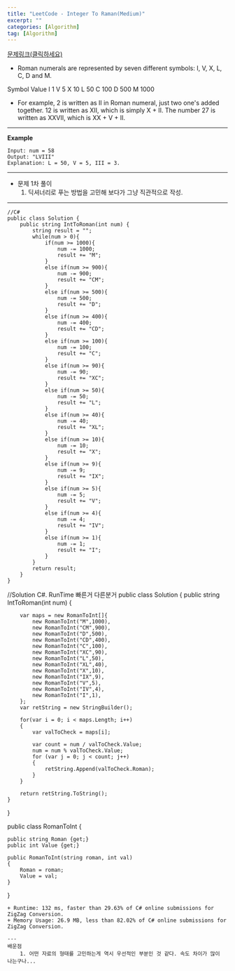 ```yaml
---
title: "LeetCode - Integer To Raman(Medium)"
excerpt: ""
categories: [Algorithm]
tag: [Algorithm]
---
```

[문제링크(클릭하세요)](https://leetcode.com/problems/integer-to-roman/submissions/)
+ Roman numerals are represented by seven different symbols: I, V, X, L, C, D and M.

Symbol       Value
I             1
V             5
X             10
L             50
C             100
D             500
M             1000

+ For example, 2 is written as II in Roman numeral, just two one's added together. 12 is written as XII, which is simply X + II. The number 27 is written as XXVII, which is XX + V + II.
---
**Example**
```
Input: num = 58
Output: "LVIII"
Explanation: L = 50, V = 5, III = 3.
```
---
+ 문제 1차 풀이
  1. 딕셔너리로 푸는 방법을 고민해 보다가 그냥 직관적으로 작성.
---
```
//C#
public class Solution {
    public string IntToRoman(int num) {
        string result = "";
        while(num > 0){
            if(num >= 1000){
                num -= 1000;
                result += "M";
            }
            else if(num >= 900){
                num -= 900;
                result += "CM";
            }
            else if(num >= 500){
                num -= 500;
                result += "D";
            }
            else if(num >= 400){
                num -= 400;
                result += "CD";
            }
            else if(num >= 100){
                num -= 100;
                result += "C";
            }
            else if(num >= 90){
                num -= 90;
                result += "XC";
            }
            else if(num >= 50){
                num -= 50;
                result += "L";
            }
            else if(num >= 40){
                num -= 40;
                result += "XL";
            }
            else if(num >= 10){
                num -= 10;
                result += "X";
            }
            else if(num >= 9){
                num -= 9;
                result += "IX";
            }
            else if(num >= 5){
                num -= 5;
                result += "V";
            }
            else if(num >= 4){
                num -= 4;
                result += "IV";
            }
            else if(num >= 1){
                num -= 1;
                result += "I";
            }
        }
        return result;
    }
}
```
//Solution C#. RunTime 빠른거 다른분거
public class Solution {
    public string IntToRoman(int num) {
    
        var maps = new RomanToInt[]{
            new RomanToInt("M",1000),
            new RomanToInt("CM",900),
            new RomanToInt("D",500),
            new RomanToInt("CD",400),
            new RomanToInt("C",100),
            new RomanToInt("XC",90),
            new RomanToInt("L",50),
            new RomanToInt("XL",40),
            new RomanToInt("X",10),
            new RomanToInt("IX",9),
            new RomanToInt("V",5),
            new RomanToInt("IV",4),
            new RomanToInt("I",1),            
        };
        var retString = new StringBuilder();
        
        for(var i = 0; i < maps.Length; i++) 
        {
            var valToCheck = maps[i];
            
            var count = num / valToCheck.Value;
            num = num % valToCheck.Value;
            for (var j = 0; j < count; j++) 
            {
                retString.Append(valToCheck.Roman);
            }
        }
        
        return retString.ToString();
    }
    
    
}

public class RomanToInt {
    
    public string Roman {get;}
    public int Value {get;}
    
    public RomanToInt(string roman, int val)
    {
        Roman = roman;
        Value = val;        
    }
}
```
+ Runtime: 132 ms, faster than 29.63% of C# online submissions for ZigZag Conversion.
+ Memory Usage: 26.9 MB, less than 82.02% of C# online submissions for ZigZag Conversion.

---
배운점
	1. 어떤 자료의 형태를 고민하는게 역시 우선적인 부분인 것 같다. 속도 차이가 많이 나는구나...